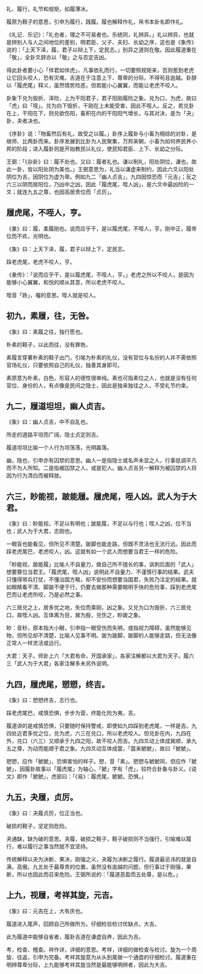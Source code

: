 
礼、履行，礼节和规矩，如履薄冰。

履原为鞋子的意思，引申为履行，践履。履也解释作礼，帛书本卦名即作礼。

《礼记．乐记》：「礼也者，理之不可易者也。乐统同，礼辨异。」礼以辨异，也就是辨别人与人之间地位的差别，明君臣、父子、夫妇、长幼之序，这也是《象传》说的：「上天下泽，履，君子以辩上下，定民志。」别异之道则在敬。因此履道重在「敬」，全卦爻辞亦以「敬」之与否定吉凶。

得此卦者要小心「伴君如伴虎」，凡事依礼而行，一切要照规矩来，否则惹到老虎让它回头咬人，恐有灾难。吉道在于注意上下、尊卑的分际，不得茍且逾越。卦辞以「履虎尾」释义，虽然情势险恶，但若能小心翼翼，而能让老虎不咬人。

卦象下兑为毁折、泽险，上为干阳君子，君子阳刚履险之象。兑为口，为虎，故曰「虎」曰「咥」。兑为向下毁折，干刚在上未能受害，因此不咥人。反之，若兑卦在上，干阳在下，则兑欲伤阳，畜积在内的干阳阳气增长，与其对决，是为「夬」卦，夬者决也。

《序卦》说：「物畜然后有礼，故受之以履。」卦序上履卦与小畜为相综的对卦，是继师、比两卦而来。卦序发展到比卦为人民聚集，万邦来朝，小畜为如何养民养小邦的阶段；进入履卦则是开始教民以礼仪，使民知君臣、上下、长幼之分际。

王弼：「《杂卦》曰：履不处也。又曰：履者礼也。谦以制礼，阳处阴位，谦也。故此一卦，皆以阳处阴为美也。」王弼意思为，礼当以谦虚来制约，因此六爻以阳处阴位为吉，因阴位为虚为卑。例如九二「幽人贞吉」，九四因惊恐而「元吉」；反之六三以阴而居阳位，乃凶中之凶，因此「履虎尾，咥人凶」，是六爻中最凶险的一爻；就连九五之尊，也因高居贵位而「贞厉」。

## 履虎尾，不咥人，亨。

《彖》曰：履，柔履刚也。说而应乎干，是以履虎尾，不咥人，亨。刚中正，履帝位而不疚，光明也。

《象》曰：上天下泽，履，君子以辩上下，定民志。

踩老虎尾，老虎不咬人，亨。

《彖传》：「说而应乎干，是以履虎尾，不咥人，亨。」老虎之所以不咬人，是因为能够小心翼翼，和悦的顺从其意，所以老虎不咬人。

咥音「跌」，囓的意思。咥人就是咬人。

## 初九，素履，往，无咎。

《象》曰：素履之往，独行愿也。

朴素的鞋子，以此而往，没有罪咎。

素履言穿著朴素的鞋子出门，引喻为朴素的礼仪，没有官位与名份的人并不需依照官场礼仪，只要依照自己的礼仪，独善其身即可。

素原意为朴素，白色，形容人的德性很单纯。素也可指素位之人，也就是没有任何官位、身份的人，有点像是民间之隐士，因此是独来独往之人，不受礼节约束。

## 九二，履道坦坦，幽人贞吉。

《象》曰：幽人贞吉，中不自乱也。

所走的道路平坦而广阔，隐士贞定则吉。

履道坦坦比喻一个人行为坦荡荡，光明磊落。

幽，隐也，引申亦有囚禁的意思。幽人一是指隐士或名声未显之人，行事低调平凡而不为人所知。二是指被囚禁之人，或是犯人。幽人贞吉另一解释为被囚禁的人将因为行为清白而被释放。

## 六三，眇能视，跛能履。履虎尾，咥人凶。武人为于大君。

《象》曰：眇能视，不足以有明也；跛能履，不足以与行也；咥人之凶，位不当也；武人为于大君，志刚也。

一眼盲也能看见，但所见不清楚。跛脚也能走路，但既不灵活也无法行远。因此而踩老虎尾巴，老虎咬人，凶。这就有如一个武人而想要当君王一样的危险。

「眇能视，跛能履」比喻人不自量力，做自己所不擅长的事，讽刺后面的「武人」想要篡位当君王。「履虎尾，咥人凶」说明此不自量力、不谨慎行事的结果。武夫只懂得带兵打仗，不懂治国方略，却不安份而想要当国君，失败乃注定的结果。就如眼睛看不清、脚跛不便于行，仍要去做那种需要眼明手快的危险事，踩到老虎尾巴而让老虎所咬，乃是必然之事。

六三居兑之上，居多忧之地，失位而乘刚，凶之象。又兑为口为毁折，六三居兑口，故咥人凶。互体离为目，巽为股，兑伤之，眇跛之象。

眇：音秒，原本指大小眼，引申指一眼受伤而失明，或指视力障碍，虽然能够见物，但所见却不清楚，比喻人见事不明。跛为跛脚，跛脚的人能够走路，但无法像正常人一样灵活或远行。

大君：天子。师卦上六「大君有命，开国承家」，各家注解都以大君为天子。履六三「武人为于大君」各家注解多未另外说明。

## 九四，履虎尾，愬愬，终吉。

《象》曰：愬愬终吉，志行也。

踩老虎尾巴，戒慎恐惧，步步为营，终能化险为夷，吉。

履道讲的是戒慎恐惧，只要随时保持警戒，即使如九四踩到老虎尾，一样是吉。九四处近君多忧之位，兑为虎，六三在兑口，所以老虎咬人。但兑卦在内，九四在外，兑口（六三）又顺承于九四之阳，故不咬人而吉。九四爻动上体成巽顺，承九五之尊，为动而能顺于君之象。九四爻动互体成震，「震来虩虩」，故曰「虩虩」。

愬愬，应作「虩虩」，恐惧害怕的样子。愬，音「素」。愬愬与虩虩同，但应作「虩虩」，因履卦故事以「履虎尾」为轴心，「虩」字有「虎」，较符合卦象与卦义。《说文》即作「虩虩」，虎部曰：「《易》：履虎尾，虩虩。恐惧。」

## 九五，夬履，贞厉。

《象》曰：夬履贞厉，位正当也。

破损的鞋子，坚定则危险。

夬通缺，缺为破的意思。夬履，破损之鞋子，鞋子破损则不当强行，引喻难以履行，难以履行之事当然就不宜坚持。

传统解释以夬为决断、果决，刚强之义，夬履为决断之履行。履道最忌讳的就是自满，高傲。九五处于最尊贵的位置，虽然没有逾越的问题，但行事过于刚强，果断，所以也因此而召来危险。王弼所说的：「履道恶盈而五处尊，是以危。」

## 上九，视履，考祥其旋，元吉。

《象》曰：元吉在上，大有庆也。

履道进入尾声，回顾自己所做所为，仔细检验检讨优缺点，大吉。

此为履道中能够自省者，履卦吉道在谦虚自养，因此为吉。

考，检查、稽查。祥作详，详细的意思。考祥，详细的做检查与检讨。旋为一个周旋、往返，引申为完备。考祥其旋意为从头到尾做一个通盘的仔细检讨。履道重在明辨尊卑分际，上九能够考祥其旋当然是最能够明辨者，因此为大吉。